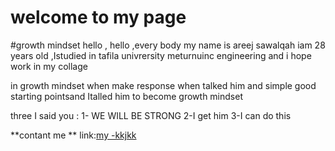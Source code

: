 # welcome to my page  
#growth mindset 
hello , hello ,every body my name is areej sawalqah iam 28 years old ,Istudied in tafila  univrersity meturnuinc engineering and i hope work in my collage
 
 in growth mindset when make response when talked him and simple good starting pointsand Italled him to become growth mindset 
  
  three I said you : 
  1- WE WILL BE STRONG 
  2-I get him
  3-I can do this 
  
**contant me **
link:[my -kkjkk](https://github.com/areejsawalqah)
    
    
    
    
    



